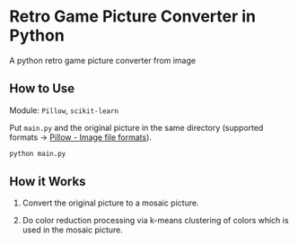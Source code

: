 # Retro Game Picture Converter in Python

A python retro game picture converter from image

## How to Use

Module: `Pillow`, `scikit-learn`

Put `main.py` and the original picture in the same directory (supported formats -> [Pillow - Image file formats](https://pillow.readthedocs.io/en/latest/handbook/image-file-formats.html)).

```bash
python main.py
```

##  How it Works

1. Convert the original picture to a mosaic picture.

2. Do color reduction processing via k-means clustering of colors which is used in the mosaic picture.
